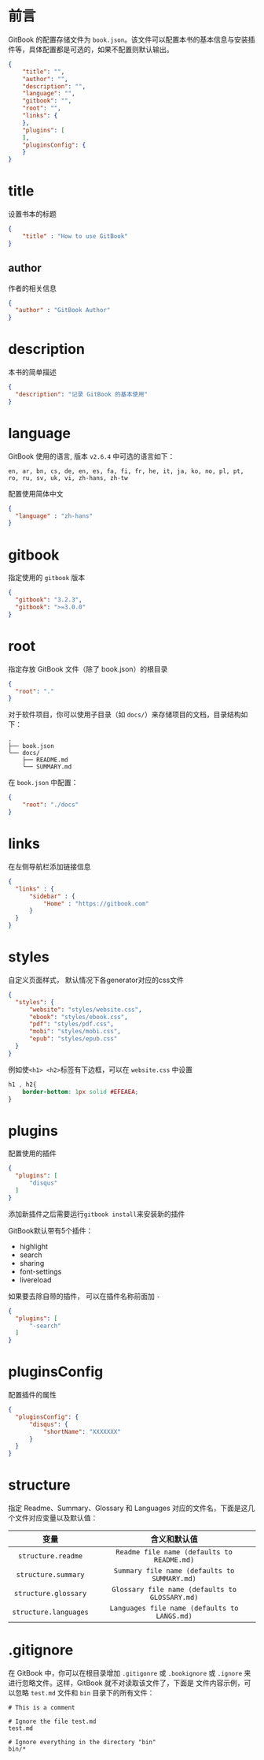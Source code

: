 # 前言

GitBook 的配置存储文件为 `book.json`。该文件可以配置本书的基本信息与安装插件等，具体配置都是可选的，如果不配置则默认输出。

```json
{
	"title": "",
	"author": "",
	"description": "",
	"language": "",
	"gitbook": "",
	"root": "",
	"links": {
	},
	"plugins": [
	],
	"pluginsConfig": {
	}
}

```

# title

设置书本的标题

```json
{
    "title" : "How to use GitBook"
}
```

## author

作者的相关信息

```json
{
  "author" : "GitBook Author"
}
```

# description

本书的简单描述

```json
{
  "description": "记录 GitBook 的基本使用"
}
```

# language

GitBook 使用的语言, 版本 `v2.6.4` 中可选的语言如下：

```
en, ar, bn, cs, de, en, es, fa, fi, fr, he, it, ja, ko, no, pl, pt, ro, ru, sv, uk, vi, zh-hans, zh-tw
```

配置使用简体中文

```json
{
  "language" : "zh-hans"
}
```
# gitbook

指定使用的 `gitbook` 版本
```json
{
  "gitbook": "3.2.3",
  "gitbook": ">=3.0.0"
}
```
# root

指定存放 GitBook 文件（除了 book.json）的根目录

```json
{
  "root": "."
}
```

对于软件项目，你可以使用子目录（如 `docs/`）来存储项目的文档，目录结构如下：

```
.
├── book.json
└── docs/
    ├── README.md
    └── SUMMARY.md
```

在 `book.json` 中配置：

```json
{
    "root": "./docs"
}
```

# links

在左侧导航栏添加链接信息

```json
{
  "links" : {
      "sidebar" : {
          "Home" : "https://gitbook.com"
      }
  }
}
```

# styles

自定义页面样式， 默认情况下各generator对应的css文件

```json
{
  "styles": {
      "website": "styles/website.css",
      "ebook": "styles/ebook.css",
      "pdf": "styles/pdf.css",
      "mobi": "styles/mobi.css",
      "epub": "styles/epub.css"
  }
}
```

例如使`<h1> <h2>`标签有下边框，可以在 `website.css` 中设置

```css
h1 , h2{
    border-bottom: 1px solid #EFEAEA;
}
```
# plugins

配置使用的插件

```json
{
  "plugins": [
      "disqus"
  ]
}
```

添加新插件之后需要运行`gitbook install`来安装新的插件  

GitBook默认带有5个插件：
* highlight
* search
* sharing
* font-settings
* livereload

如果要去除自带的插件， 可以在插件名称前面加 `-`

```json
{
  "plugins": [
      "-search"
  ]
}
```
# pluginsConfig

配置插件的属性

```json
{
  "pluginsConfig": {
      "disqus": {
          "shortName": "XXXXXXX"
      }
  }
}
```

# structure

指定 Readme、Summary、Glossary 和 Languages 对应的文件名，下面是这几个文件对应变量以及默认值：

| 变量 | 含义和默认值 |
|:----:|:----:|
|`structure.readme` | `Readme file name (defaults to README.md)` |
|`structure.summary` | `Summary file name (defaults to SUMMARY.md)`|
|`structure.glossary`| `Glossary file name (defaults to GLOSSARY.md)` |
|`structure.languages`| `Languages file name (defaults to LANGS.md)`|

# .gitignore

在 GitBook 中，你可以在根目录增加 `.gitigonre` 或 `.bookignore` 或 `.ignore` 来进行忽略文件。这样，GitBook 就不对读取该文件了，下面是
文件内容示例，可以忽略 `test.md` 文件和 `bin` 目录下的所有文件：

```
# This is a comment

# Ignore the file test.md
test.md

# Ignore everything in the directory "bin"
bin/*
```